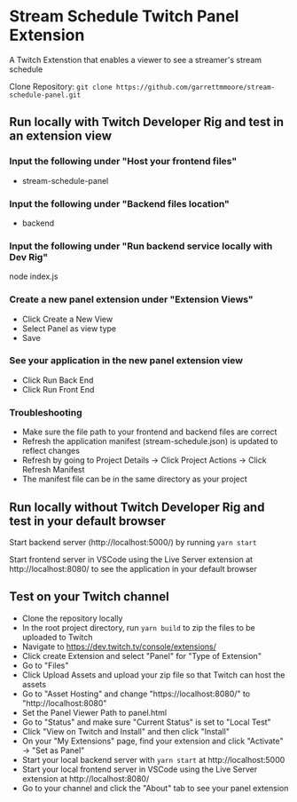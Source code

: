 # Stream Schedule Twitch Panel Extension

A Twitch Extenstion that enables a viewer to see a streamer's stream schedule

Clone Repository: `git clone https://github.com/garrettmmoore/stream-schedule-panel.git`

## Run locally with Twitch Developer Rig and test in an extension view

### Input the following under "Host your frontend files"

- stream-schedule-panel

### Input the following under "Backend files location"

- backend

### Input the following under "Run backend service locally with Dev Rig"

node index.js

### Create a new panel extension under "Extension Views"

- Click Create a New View
- Select Panel as view type
- Save

### See your application in the new panel extension view

- Click Run Back End
- Click Run Front End

### Troubleshooting

- Make sure the file path to your frontend and backend files are correct
- Refresh the application manifest (stream-schedule.json) is updated to reflect changes
- Refresh by going to Project Details -> Click Project Actions -> Click Refresh Manifest
- The manifest file can be in the same directory as your project

## Run locally without Twitch Developer Rig and test in your default browser

Start backend server (http://localhost:5000/) by running `yarn start`

Start frontend server in VSCode using the Live Server extension at http://localhost:8080/ to see the application in your default browser

## Test on your Twitch channel

- Clone the repository locally
- In the root project directory, run `yarn build` to zip the files to be uploaded to Twitch
- Navigate to https://dev.twitch.tv/console/extensions/
- Click create Extension and select "Panel" for "Type of Extension"
- Go to "Files"
- Click Upload Assets and upload your zip file so that Twitch can host the assets
- Go to "Asset Hosting" and change "https://localhost:8080/" to "http://localhost:8080"
- Set the Panel Viewer Path to panel.html
- Go to "Status" and make sure "Current Status" is set to "Local Test"
- Click "View on Twitch and Install" and then click "Install"
- On your "My Extensions" page, find your extension and click "Activate" -> "Set as Panel"
- Start your local backend server with `yarn start` at http://localhost:5000
- Start your local frontend server in VSCode using the Live Server extension at http://localhost:8080/
- Go to your channel and click the "About" tab to see your panel extension
